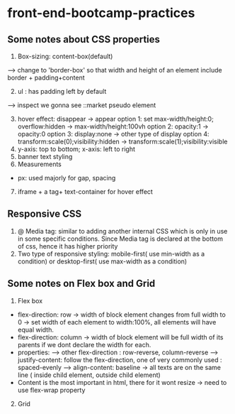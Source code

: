# front-end-bootcamp-practices
## Some notes about CSS properties
1. Box-sizing: content-box(default)

--> change to 'border-box' so that width and height of an element include border + padding+content 

2. ul : has padding left by default 

--> inspect we gonna see ::market pseudo element

3. hover effect: disappear -> appear
option 1: set max-width/height:0; overflow:hidden -> max-width/height:100vh
option 2: opacity:1 -> opacity:0
option 3: display:none -> other type of display
option 4: transform:scale(0);visibility:hidden -> transform:scale(1);visibility:visible
4. y-axis: top to bottom; x-axis: left to right
5. banner text styling
6. Measurements
- px: used majorly for gap, spacing
7. iframe + a tag+ text-container for hover effect
## Responsive CSS
1. @ Media tag: similar to adding another internal CSS which is only in use in some specific conditions. Since Media tag is declared at the bottom of css, hence it has higher priority 
2. Two type of responsive styling: mobile-first( use min-width as a condition) or desktop-first( use max-width as a condition)

## Some notes on Flex box and Grid
1. Flex box

- flex-direction: row -> width of block element changes from full width to 0 -> set width of each element to width:100%, all elements will have equal width.
- flex-direction:  column -> width of block element will be full width of its parents if we dont declare the width for each.
- properties: 
--> other flex-direction : row-reverse, column-reverse
--> justify-content: follow the flex-direction, one of very commonly used : spaced-evenly
--> align-content: baseline -> all texts are on the same line ( inside child element, outside child element)
- Content is the most important  in html, there for it wont resize -> need to use flex-wrap property

2. Grid






